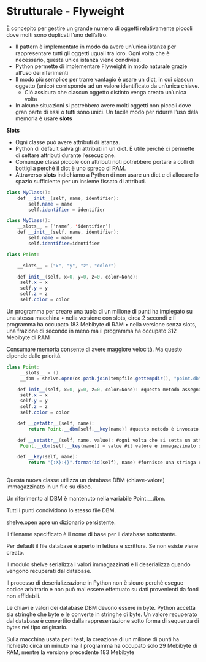 # Strutturale - Flyweight

È concepito per gestire un grande numero di oggetti relativamente piccoli dove molti sono duplicati l’uno dell’altro. 

- Il pattern è implementato in modo da avere un’unica istanza per rappresentare tutti gli oggetti uguali tra loro. Ogni volta che è necessario, questa unica istanza viene condivisa.
- Python permette di implementare Flyweight in modo naturale grazie all’uso dei riferimenti
- Il modo più semplice per trarre vantagio è usare un dict, in cui ciascun oggetto (unico) corrisponde ad un valore identificato da un’unica chiave.
    - Ciò assicura che ciascun oggetto distinto venga creato un’unica volta
- In alcune situazioni si potrebbero avere molti oggetti non piccoli dove gran parte di essi o tutti sono unici. Un facile modo per ridurre l’uso dela memoria è usare __slots__

__Slots__

- Ogni classe può avere attributi di istanza.
- Python di default salva gli attributi in un dict. È utile perché ci permette di settare attributi durante l’esecuzione.
- Comunque classi piccole con attributi noti potrebbero portare a colli di bottiglia perché il dict è uno spreco di RAM.
- Attraverso __slots__ indichiamo a Python di non usare un dict e di allocare lo spazio sufficiente per un insieme fissato di attributi.

```java
class MyClass():
	def __init__(self, name, identifier):
		self.name = name
		self.identifier = identifier

class MyClass():
	__slots__ = [‘name’, 'identifier’]
	def __init__(self, name, identifier):
		self.name = name
		self.identifier=identifier
```

```java
class Point:

	__slots__ = ("x", "y", "z", "color")

	def init__(self, x=0, y=0, z=0, color=None):
	 self.x = x
	 self.y = y
	 self.z = z
	 self.color = color
```

Un programma per creare una tupla di un milione di punti ha impiegato su una stessa macchina
• nella versione con slots, circa 2 secondi e il programma ha occupato 183 Mebibyte di RAM
• nella versione senza slots, una frazione di secondo in meno ma il programma ha occupato 312 Mebibyte di RAM

Consumare memoria consente di avere maggiore velocità. Ma questo dipende dalle priorità.

```java
class Point:
	 __slots__ = ()
	 __dbm = shelve.open(os.path.join(tempfile.gettempdir(), "point.db"))

	def init__(self, x=0, y=0, z=0, color=None): #questo metodo assegna i valori delle variabili in un file DBM
	 self.x = x
	 self.y = y
	 self.z = z
	 self.color = color

	def __getattr__(self, name):
		return Point.__dbm[self.__key(name)] #questo metodo è invocato ogni volta che si accede ad un attributo della classe

	def __setattr__(self, name, value): #ogni volta che si setta un attributo si chiama questo metodo
	 Point.__dbm[self.__key(name)] = value #il valore è immagazzinato dopo essere stato convertito in un flusso di byte

	def __key(self, name):
		return "{:X}:{}".format(id(self), name) #fornisce una stringa chiave per ognuno degli attributi. La chiave è ottenuta
																						#dall'ID restituita da id(self) in esadecimale e dal nome dell'attributo
```

Questa nuova classe utilizza un database DBM (chiave-valore) immagazzinato in un file su disco.

Un riferimento al DBM è mantenuto nella variabile Point.__dbm.

Tutti i punti condividono lo stesso file DBM.

shelve.open apre un dizionario persistente.

Il filename specificato è il nome di base per il database sottostante.

Per default il file database è aperto in lettura e scrittura. Se non esiste viene creato.

Il modulo shelve serializza i valori immagazzinati e li deserializza quando vengono recuperati dal database.

Il processo di deserializzazione in Python non è sicuro perché esegue codice arbitrario e non può mai essere effettuato su dati provenienti da fonti non affidabili. 

Le chiavi e valori dei database DBM devono essere in byte. Python accetta sia stringhe che byte e le converte in stringhe di byte. Un valore recuperato dal database è convertito dalla rappresentazione sotto forma di sequenza di bytes nel tipo originario. 

Sulla macchina usata per i test, la creazione di un milione di punti ha richiesto circa un minuto ma il programma ha occupato solo 29 Mebibyte di RAM, mentre la versione precedente 183 Mebibyte